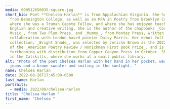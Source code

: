 ```yaml
---
media: 000512650035-square.jpg
short_bio: Poet **Chelsea Harlan** is from Appalachian Virginia. She holds a BA
  from Bennington College, as well as an MFA in Poetry from Brooklyn College,
  where she was a Truman Capote Fellow, and where she has enjoyed teaching
  English and creative writing. She is the author of the chapbooks _Country
  Music_, from Two Plum Press, and _Mummy_, from Montez Press, written in
  collaboration with London-based painter Daisy Parris. Her debut full-length
  collection, _Bright Shade_, was selected by Jericho Brown as the 2022 winner
  of the _American Poetry Review / Honickman First Book Prize_, and is
  forthcoming with distribution from Copper Canyon Press in October. She lives
  in the Catskills, where she works at a small public library.
alt: "Photo of the poet Chelsea Harlan with her hand in her pocket, wearing
  jeans and a brown sweater and smiling in the sunlight. "
name: Chelsea Harlan
date: 2022-08-26T17:45:00-0500
last_name: Harlan
portraits:
  - media: 2022/08/chelsea-harlan
title: "Chelsea Harlan "
first_name: "Chelsea "
---
```

